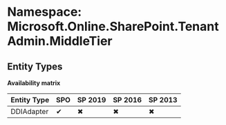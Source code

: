 # Namespace: Microsoft.Online.SharePoint.TenantAdmin.MiddleTier
## Entity Types

**Availability matrix**

Entity Type | SPO | SP 2019 | SP 2016 | SP 2013
----------|-----|---------|---------|--------
DDIAdapter | ✔ | ✖ | ✖ | ✖
